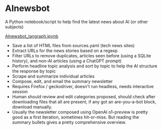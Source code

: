 # AInewsbot
A Python notebook/script to help find the latest news about AI (or other subjects)

[AInewsbot_langraph.ipynb](AInewsbot_langraph.ipynb)

- Save a list of HTML files from sources.yaml (tech news sites)
- Extract URLs for the news stories based on a regexp
- Filter URLs to remove duplicates, articles seen before (using a SQLite history), and non-AI articles (using a ChatGPT prompt)
- Perform headline topic analysis and sort by topic to help the AI structure the response by topic
- Scrape and summarize individual articles
- Compose, edit, and email the summary newsletter
- Requires Firefox / geckodriver, doesn't run headless, needs interactive session
- Human should review and edit categories proposed, should check after downloading files that all are present, if any got an are-you-a-bot block, download manually.
- Usually the newsletter composed using OpenAI o1-preview is pretty good as a first iteration, sometimes hit-or-miss. But reading the summary bullets gives a pretty comprehensive overview.
